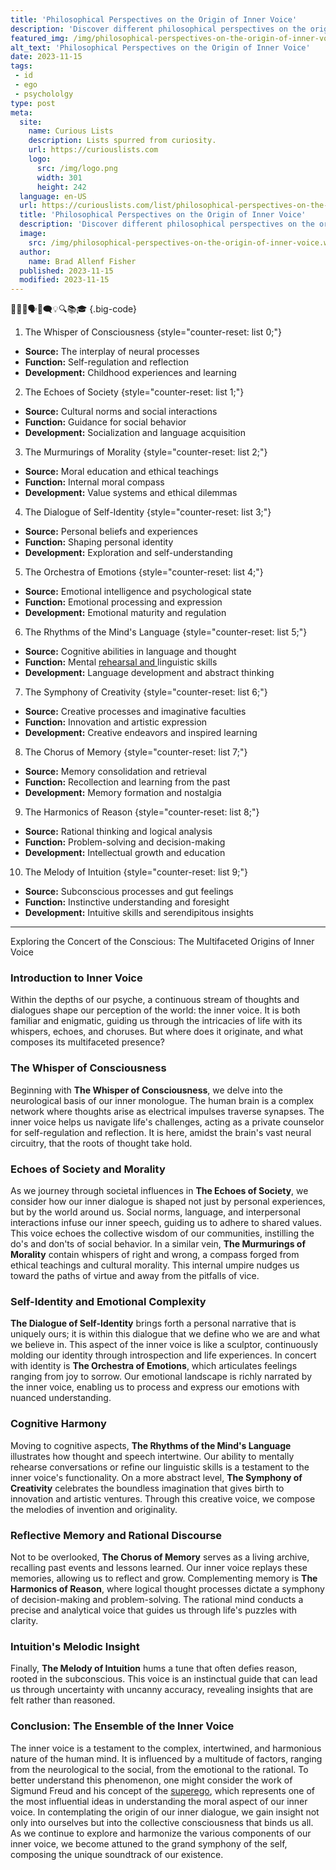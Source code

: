 ```yaml
---
title: 'Philosophical Perspectives on the Origin of Inner Voice'
description: 'Discover different philosophical perspectives on the origin of inner voice, as experts examine its nature and significance, satisfying curious minds.'
featured_img: /img/philosophical-perspectives-on-the-origin-of-inner-voice.webp
alt_text: 'Philosophical Perspectives on the Origin of Inner Voice'
date: 2023-11-15
tags:
 - id
 - ego
 - psychololgy
type: post
meta:
  site:
    name: Curious Lists
    description: Lists spurred from curiosity.
    url: https://curiouslists.com
    logo:
      src: /img/logo.png
      width: 301
      height: 242
  language: en-US
  url: https://curiouslists.com/list/philosophical-perspectives-on-the-origin-of-inner-voice
  title: 'Philosophical Perspectives on the Origin of Inner Voice'
  description: 'Discover different philosophical perspectives on the origin of inner voice, as experts examine its nature and significance, satisfying curious minds.'
  image:
    src: /img/philosophical-perspectives-on-the-origin-of-inner-voice.webp
  author:
    name: Brad Allenf Fisher
  published: 2023-11-15
  modified: 2023-11-15
---
```



🧠💭🤔🗣️👤🗨️💡🔍📚🎓 {.big-code}

1. The Whisper of Consciousness {style="counter-reset: list 0;"}
  - **Source:** The interplay of neural processes
  - **Function:** Self-regulation and reflection
  - **Development:** Childhood experiences and learning

2. The Echoes of Society {style="counter-reset: list 1;"}
  - **Source:** Cultural norms and social interactions
  - **Function:** Guidance for social behavior
  - **Development:** Socialization and language acquisition

3. The Murmurings of Morality {style="counter-reset: list 2;"}
  - **Source:** Moral education and ethical teachings
  - **Function:** Internal moral compass
  - **Development:** Value systems and ethical dilemmas

4. The Dialogue of Self-Identity {style="counter-reset: list 3;"}
  - **Source:** Personal beliefs and experiences
  - **Function:** Shaping personal identity
  - **Development:** Exploration and self-understanding

5. The Orchestra of Emotions {style="counter-reset: list 4;"}
  - **Source:** Emotional intelligence and psychological state
  - **Function:** Emotional processing and expression
  - **Development:** Emotional maturity and regulation

6. The Rhythms of the Mind's Language {style="counter-reset: list 5;"}
  - **Source:** Cognitive abilities in language and thought
  - **Function:** Mental [rehearsal   and  ](https://curiouslists.com/list/the-impact-of-mental-health-on-the-nature-of-inner-speech)linguistic skills
  - **Development:** Language development and abstract thinking

7. The Symphony of Creativity {style="counter-reset: list 6;"}
  - **Source:** Creative processes and imaginative faculties
  - **Function:** Innovation and artistic expression
  - **Development:** Creative endeavors and inspired learning

8. The Chorus of Memory {style="counter-reset: list 7;"}
  - **Source:** Memory consolidation and retrieval
  - **Function:** Recollection and learning from the past
  - **Development:** Memory formation and nostalgia

9. The Harmonics of Reason {style="counter-reset: list 8;"}
  - **Source:** Rational thinking and logical analysis
  - **Function:** Problem-solving and decision-making
  - **Development:** Intellectual growth and education

10. The Melody of Intuition {style="counter-reset: list 9;"}
  - **Source:** Subconscious processes and gut feelings
  - **Function:** Instinctive understanding and foresight
  - **Development:** Intuitive skills and serendipitous insights


---

Exploring the Concert of the Conscious: The Multifaceted Origins of Inner Voice

### Introduction to Inner Voice
Within the depths of our psyche, a continuous stream of thoughts and dialogues shape our perception of the world: the inner voice. It is both familiar and enigmatic, guiding us through the intricacies of life with its whispers, echoes, and choruses. But where does it originate, and what composes its multifaceted presence?

### The Whisper of Consciousness
Beginning with **The Whisper of Consciousness**, we delve into the neurological basis of our inner monologue. The human brain is a complex network where thoughts arise as electrical impulses traverse synapses. The inner voice helps us navigate life's challenges, acting as a private counselor for self-regulation and reflection. It is here, amidst the brain's vast neural circuitry, that the roots of thought take hold.

### Echoes of Society and Morality
As we journey through societal influences in **The Echoes of Society**, we consider how our inner dialogue is shaped not just by personal experiences, but by the world around us. Social norms, language, and interpersonal interactions infuse our inner speech, guiding us to adhere to shared values. This voice echoes the collective wisdom of our communities, instilling the do's and don'ts of social behavior. In a similar vein, **The Murmurings of Morality** contain whispers of right and wrong, a compass forged from ethical teachings and cultural morality. This internal umpire nudges us toward the paths of virtue and away from the pitfalls of vice.

### Self-Identity and Emotional Complexity
**The Dialogue of Self-Identity** brings forth a personal narrative that is uniquely ours; it is within this dialogue that we define who we are and what we believe in. This aspect of the inner voice is like a sculptor, continuously molding our identity through introspection and life experiences. In concert with identity is **The Orchestra of Emotions**, which articulates feelings ranging from joy to sorrow. Our emotional landscape is richly narrated by the inner voice, enabling us to process and express our emotions with nuanced understanding.

### Cognitive Harmony
Moving to cognitive aspects, **The Rhythms of the Mind's Language** illustrates how thought and speech intertwine. Our ability to mentally rehearse conversations or refine our linguistic skills is a testament to the inner voice's functionality. On a more abstract level, **The Symphony of Creativity** celebrates the boundless imagination that gives birth to innovation and artistic ventures. Through this creative voice, we compose the melodies of invention and originality.

### Reflective Memory and Rational Discourse
Not to be overlooked, **The Chorus of Memory** serves as a living archive, recalling past events and lessons learned. Our inner voice replays these memories, allowing us to reflect and grow. Complementing memory is **The Harmonics of Reason**, where logical thought processes dictate a symphony of decision-making and problem-solving. The rational mind conducts a precise and analytical voice that guides us through life's puzzles with clarity.

### Intuition's Melodic Insight
Finally, **The Melody of Intuition** hums a tune that often defies reason, rooted in the subconscious. This voice is an instinctual guide that can lead us through uncertainty with uncanny accuracy, revealing insights that are felt rather than reasoned.

### Conclusion: The Ensemble of the Inner Voice
The inner voice is a testament to the complex, intertwined, and harmonious nature of the human mind. It is influenced by a multitude of factors, ranging from the neurological to the social, from the emotional to the rational. To better understand this phenomenon, one might consider the work of Sigmund Freud and his concept of the [superego](https://www.britannica.com/science/superego), which represents one of the most influential ideas in understanding the moral aspect of our inner voice. In contemplating the origin of our inner dialogue, we gain insight not only into ourselves but into the collective consciousness that binds us all. As we continue to explore and harmonize the various components of our inner voice, we become attuned to the grand symphony of the self, composing the unique soundtrack of our existence.